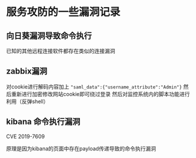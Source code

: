 # 服务攻防的一些漏洞记录

## 向日葵漏洞导致命令执行

已知的其他远程连接软件都存在类似的连接漏洞

## zabbix漏洞

对cookie进行解码内容加上 `"saml_data":{"username_attribute":"Admin"}` 然后重新进行加密修改网站cookie即可绕过登录
然后对监控系统内的脚本功能进行利用（反弹shell）

## kibana 命令执行漏洞

CVE 2019-7609

原理是因为kibana的页面中存在payload传递导致的命令执行漏洞
